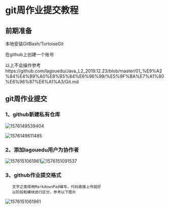 # git周作业提交教程

## 前期准备

本地安装GitBash/TortoiseGit

在github上创建一个账号

以上不会操作参考https://github.com/lagouedu/Java_L2_2019.12.23/blob/master/01_%E9%A2%84%E4%B9%A0%E8%B5%84%E6%96%99/%E5%9F%BA%E7%A1%80%E6%96%87%E6%A1%A3/Git.md


## git周作业提交

### 1、github新建私有仓库

![1576149539404](https://github.com/lagouedu/Java_L2_2019.12.23/blob/master/04_其他/img-folder/git周作业提交教程/1576149539404.png)

![1576149611485](https://github.com/lagouedu/Java_L2_2019.12.23/blob/master/04_其他/img-folder/git周作业提交教程/1576149611485.png)

### 2、添加lagouedu用户为协作者

![1576151061961](https://github.com/lagouedu/Java_L2_2019.12.23/blob/master/04_其他/img-folder/git周作业提交教程/1576151061961.png)![1576151091537](https://github.com/lagouedu/Java_L2_2019.12.23/blob/master/04_其他/img-folder/git周作业提交教程/1576151091537.png)

### 3、github作业提交格式
       文字之类得用MarkdownPad编写，代码直接上传就好
       以阶段和模块进行区分，参考以下图片



![1576151061961](https://github.com/lagouedu/Java_L2_2019.12.23/blob/master/04_%E5%85%B6%E4%BB%96/img-folder/git%E5%91%A8%E4%BD%9C%E4%B8%9A%E6%8F%90%E4%BA%A4%E6%95%99%E7%A8%8B/1.jpg)
